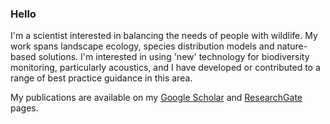 ### Hello
I'm a scientist interested in balancing the needs of people with wildlife. My work spans landscape ecology, species distribution models and nature-based solutions. I'm interested in using 'new' technology for biodiversity monitoring, particularly acoustics, and I have developed or contributed to a range of best practice guidance in this area.

My publications are available on my [Google Scholar](https://scholar.google.com/citations?user=X6kUlQIAAAAJ&hl=en) and [ResearchGate](https://www.researchgate.net/profile/Tom-Bradfer-Lawrence) pages.

<!--
**tombradferlawrence/tombradferlawrence** is a ✨ _special_ ✨ repository because its `README.md` (this file) appears on your GitHub profile.

Here are some ideas to get you started:

- 🔭 I’m currently working on ...
- 🌱 I’m currently learning ...
- 👯 I’m looking to collaborate on ...
- 🤔 I’m looking for help with ...
- 💬 Ask me about ...
- 📫 How to reach me: ...
- 😄 Pronouns: ...
- ⚡ Fun fact: ...
-->
